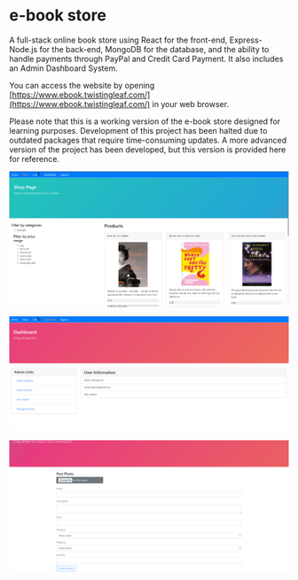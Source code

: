 # e-book store

A full-stack online book store using React for the front-end, Express-Node.js for the back-end, MongoDB for the database, and the ability to handle payments through PayPal and Credit Card Payment. It also includes an Admin Dashboard System.

You can access the website by opening [https://www.ebook.twistingleaf.com/](https://www.ebook.twistingleaf.com/) in your web browser.

Please note that this is a working version of the e-book store designed for learning purposes. Development of this project has been halted due to outdated packages that require time-consuming updates. A more advanced version of the project has been developed, but this version is provided here for reference.

![Alt text](0.PNG)

![Alt text](1.PNG)

![Alt text](2.PNG)